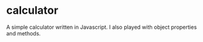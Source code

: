# calculator

A simple calculator written in Javascript.  I also played with object properties and methods.